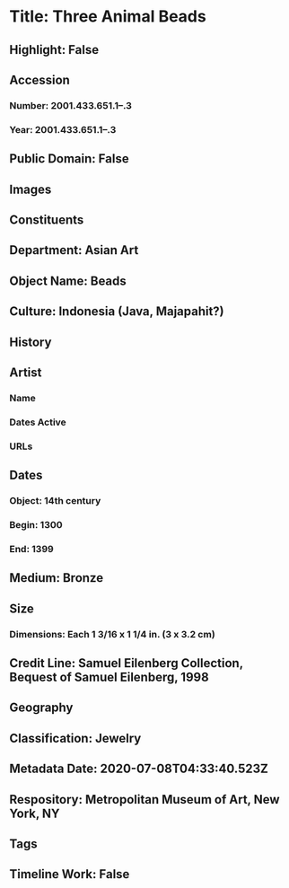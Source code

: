 # Title: Three Animal Beads
## Highlight: False
## Accession
### Number: 2001.433.651.1–.3
### Year: 2001.433.651.1–.3
## Public Domain: False
## Images
## Constituents
## Department: Asian Art
## Object Name: Beads
## Culture: Indonesia (Java, Majapahit?)
## History
## Artist
### Name
### Dates Active
### URLs
## Dates
### Object: 14th century
### Begin: 1300
### End: 1399
## Medium: Bronze
## Size
### Dimensions: Each 1 3/16 x 1 1/4 in. (3 x 3.2 cm)
## Credit Line: Samuel Eilenberg Collection, Bequest of Samuel Eilenberg, 1998
## Geography
## Classification: Jewelry
## Metadata Date: 2020-07-08T04:33:40.523Z
## Respository: Metropolitan Museum of Art, New York, NY
## Tags
## Timeline Work: False